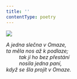 ```yaml
---
title: ''
contentType: poetry
---
```


<section>

![](../Images/030.jpg)

_A jedna slečna v Omaze,  
ta měla nos až k podlaze;  
         tak jí ho bez přestání  
         nosila jedna paní,  
když se šla projít v Omaze._

</section>
